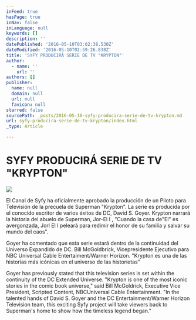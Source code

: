 ```yaml
---
inFeed: true
hasPage: true
inNav: false
inLanguage: null
keywords: []
description: ''
datePublished: '2016-05-10T03:02:38.530Z'
dateModified: '2016-05-10T02:59:26.838Z'
title: 'SYFY PRODUCIRÁ SERIE DE TV "KRYPTON"'
author:
  - name: ''
    url: ''
authors: []
publisher:
  name: null
  domain: null
  url: null
  favicon: null
starred: false
sourcePath: _posts/2016-05-10-syfy-producira-serie-de-tv-krypton.md
url: syfy-producira-serie-de-tv-krypton/index.html
_type: Article

---
```

# SYFY PRODUCIRÁ SERIE DE TV "KRYPTON"
![](https://the-grid-user-content.s3-us-west-2.amazonaws.com/60b8e4f6-e2a3-4da5-87f8-bd63780d6dc3.jpg)

El Canal de Syfy ha oficialmente aprobado la producción de un Piloto para Televisión de la precuela de Superman "Krypton". La serie es producida por el conocido escritor de varios éxitos de DC, David S. Goyer. Krypton narrará la historia del abuelo de Superman, Jor-El I , "Cuando la casa de"El" es avergonzada, Jorl El I peleará para redimir el honor de su familia y salvar su mundo del caos".

Goyer ha comentado que esta serie estará dentro de la continuidad del Universo Expandido de DC. Bill McGoldbrick, Vicepresidente Ejecutivo para NBC Universal Cable Entertaiment/Warner Horizon. "Krypton es una de las historias más icónicas en el universo de las historietas"

Goyer has previously stated that this television series is set within the continuity of the DC Extended Universe. "Krypton is one of the most iconic stories in the comic book universe," said Bill McGoldrick, Executive Vice President, Scripted Content, NBCUniversal Cable Entertainment. "In the talented hands of David S. Goyer and the DC Entertainment/Warner Horizon Television team, this exciting Syfy project will take viewers back to Superman's home to show how the timeless legend began."